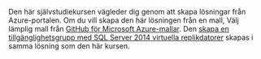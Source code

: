 Den här självstudiekursen vägleder dig genom att skapa lösningar från Azure-portalen. Om du vill skapa den här lösningen från en mall, Välj lämplig mall från [GitHub för Microsoft Azure-mallar](http://github.com/Azure/azure-quickstart-templates). Den [skapa en tillgänglighetsgrupp med SQL Server 2014 virtuella replikdatorer](http://github.com/Azure/azure-quickstart-templates/tree/master/sqlvm-alwayson-cluster) skapas i samma lösning som den här kursen. 

